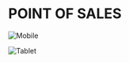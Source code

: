 # POINT OF SALES

![Mobile](https://github.com/hasyim21/post_front_end/assets/80388567/164e9f96-1752-44cd-8b03-52b023b07dbd)

![Tablet](https://github.com/hasyim21/post_front_end/assets/80388567/72433f0f-e5d5-48ee-b6d4-14c9a76080a2)
